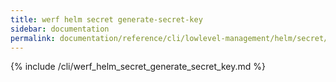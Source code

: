 ```yaml
---
title: werf helm secret generate-secret-key
sidebar: documentation
permalink: documentation/reference/cli/lowlevel-management/helm/secret/generate_secret_key.html
---
```


{% include /cli/werf_helm_secret_generate_secret_key.md %}
